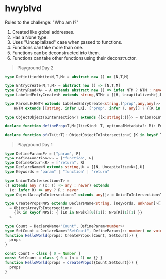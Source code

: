 # hwyblvd
Rules to the challenge: "Who am I?"
1. Created like global addresses.
2. Has a None type.
3. Uses "Uncapitalized" case when passed to functions.
4. Functions can take more than one.
5. Functions can be deconstructed into them.
6. Functions can take other functions using their deconstructor.

> Playground Day 2
  
```ts
type DefinitionWrite<N,T,M> = abstract new () => [N,T,M]
```
```ts
type EntryCreate<N,T,M> = abstract new () => [N,T,M]
type EntryRead<A> = A extends abstract new () => infer NTM ? NTM : never
type LabeledEntryCreate<H extends string,NTM> = [[H, Uncapitalize<H>],NTM]

type ParseLE<HNTM extends LabeledEntryCreate<string,["prop",any,any]>> = 
    HNTM extends [[string, infer LK], ["prop", infer T, any]] ? {[K in LK]: T} : never
```
```ts
type ObjectObjectToIntersection<T extends {[x:string]:{}}> = UnionToIntersection<T[keyof T]>
```
```ts
declare function defineProp<T,M>(likeKind: T, optionalMetadata?: M): EntryCreate<"prop", T, M>

declare function of<T>(t:T): ObjectObjectToIntersection<{ [K in keyof T]: T[K] extends (a: infer P, ...args: any[]) => any ? P extends {} ? P : {} : ParseLE<LabeledEntryCreate<K,EntryRead<T[K]>>>}>
```
  
> Playground Day 1
  
```ts
type DefineParam<P> = ["param", P]
type DefineFunction<F> = ["function", F]
type DefineReturn<R> = ["return", R]
type DeclareName<N extends string,U> = [[N, Uncapitalize<N>],U]
type Keywords = "param" | "function" | "return"
```
```ts
type UnionToIntersection<T> = 
(T extends any ? (x: T) => any : never) extends 
  (x: infer R) => any ? R : never
type ObjectArrayToIntersection<T extends any[]> = UnionToIntersection<T[number]>
```
```ts
type CreateProps<NPS extends DeclareName<string, [Keywords, unknown]>[]>
  = ObjectArrayToIntersection<
    {[K in keyof NPS]: { [LK in NPS[K][0][1]]: NPS[K][1][1] }}
  >
```
```ts
type Count = DeclareName<"Count", DefineParam<number>>
type SetCount = DeclareName<"SetCount", DefineParam<(n: number) => void>>
function HelloWorld(props: CreateProps<[Count, SetCount]>) {
  props
}
```
```ts
const Count = class { 0 = Number }
const SetCount = class { 0 = (n = 1) => {} }
function HelloWorld(props = createProps({Count,SetCount})) {
  props
}
```
